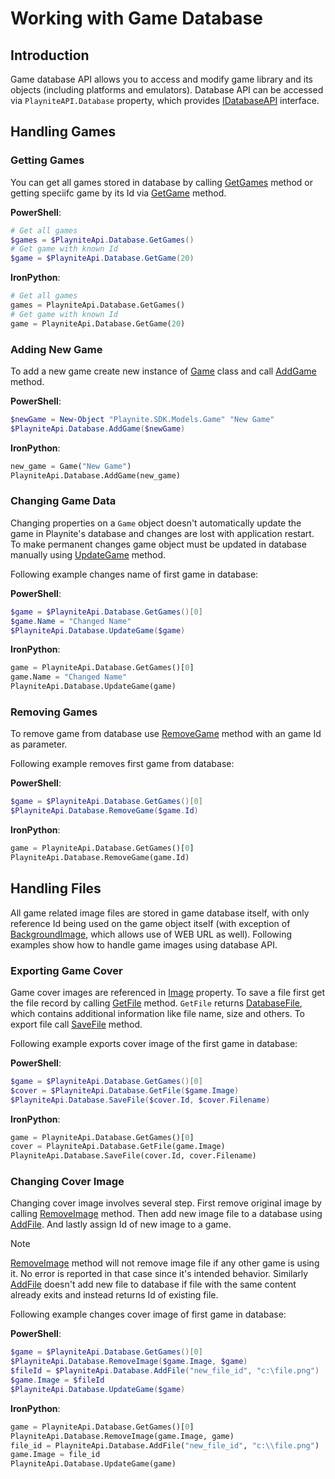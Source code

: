 Working with Game Database
=====================

Introduction
---------------------
Game database API allows you to access and modify game library and its objects (including platforms and emulators). Database API can be accessed via `PlayniteAPI.Database` property, which provides [IDatabaseAPI](xref:Playnite.SDK.IGameDatabaseAPI) interface.

Handling Games
---------------------

### Getting Games

You can get all games stored in database by calling [GetGames](xref:Playnite.SDK.IGameDatabaseAPI.GetGames) method or getting speciifc game by its Id via [GetGame](xref:Playnite.SDK.IGameDatabaseAPI.GetGame(System.Int32)) method.

**PowerShell**:

```powershell
# Get all games
$games = $PlayniteApi.Database.GetGames()
# Get game with known Id
$game = $PlayniteApi.Database.GetGame(20)
```

**IronPython**:

```python
# Get all games
games = PlayniteApi.Database.GetGames()
# Get game with known Id
game = PlayniteApi.Database.GetGame(20)
```

### Adding New Game

To add a new game create new instance of [Game](xref:Playnite.SDK.Models.Game) class and call [AddGame](xref:Playnite.SDK.IGameDatabaseAPI.AddGame(Playnite.SDK.Models.Game)) method.

**PowerShell**:

```powershell
$newGame = New-Object "Playnite.SDK.Models.Game" "New Game"
$PlayniteApi.Database.AddGame($newGame)
```

**IronPython**:

```python
new_game = Game("New Game")
PlayniteApi.Database.AddGame(new_game)
```

### Changing Game Data

Changing properties on a `Game` object doesn't automatically update the game in Playnite's database and changes are lost with application restart. To make permanent changes game object must be updated in database manually using [UpdateGame](xref:Playnite.SDK.IGameDatabaseAPI.UpdateGame(Playnite.SDK.Models.Game)) method.

Following example changes name of first game in database:

**PowerShell**:

```powershell
$game = $PlayniteApi.Database.GetGames()[0]
$game.Name = "Changed Name"
$PlayniteApi.Database.UpdateGame($game)
```

**IronPython**:

```python
game = PlayniteApi.Database.GetGames()[0]
game.Name = "Changed Name"
PlayniteApi.Database.UpdateGame(game)
```

### Removing Games

To remove game from database use [RemoveGame](xref:Playnite.SDK.IGameDatabaseAPI.RemoveGame(System.Int32)) method with an game Id as parameter.

Following example removes first game from database:

**PowerShell**:

```powershell
$game = $PlayniteApi.Database.GetGames()[0]
$PlayniteApi.Database.RemoveGame($game.Id)
```

**IronPython**:

```python
game = PlayniteApi.Database.GetGames()[0]
PlayniteApi.Database.RemoveGame(game.Id)
```

Handling Files
---------------------

All game related image files are stored in game database itself, with only reference Id being used on the game object itself (with exception of [BackgroundImage](xref:Playnite.SDK.Models.Game.BackgroundImage), which allows use of WEB URL as well). Following examples show how to handle game images using database API.

### Exporting Game Cover

Game cover images are referenced in [Image](xref:Playnite.SDK.Models.Game.Image) property. To save a file first get the file record by calling [GetFile](xref:Playnite.SDK.IGameDatabaseAPI.GetFile(System.String)) method. `GetFile` returns [DatabaseFile](xref:Playnite.SDK.Models.DatabaseFile), which contains additional information like file name, size and others. To export file call [SaveFile](xref:Playnite.SDK.IGameDatabaseAPI.SaveFile(System.String,System.String)) method.

Following example exports cover image of the first game in database:

**PowerShell**:

```powershell
$game = $PlayniteApi.Database.GetGames()[0]
$cover = $PlayniteApi.Database.GetFile($game.Image)
$PlayniteApi.Database.SaveFile($cover.Id, $cover.Filename)
```

**IronPython**:

```python
game = PlayniteApi.Database.GetGames()[0]
cover = PlayniteApi.Database.GetFile(game.Image)
PlayniteApi.Database.SaveFile(cover.Id, cover.Filename)
```

### Changing Cover Image

Changing cover image involves several step. First remove original image by calling [RemoveImage](xref:Playnite.SDK.IGameDatabaseAPI.RemoveImage(System.String,Playnite.SDK.Models.Game)) method. Then add new image file to a database using [AddFile](xref:Playnite.SDK.IGameDatabaseAPI.AddFile(System.String,System.String)). And lastly assign Id of new image to a game.

> [!NOTE] 
> [RemoveImage](xref:Playnite.SDK.IGameDatabaseAPI.RemoveImage(System.String,Playnite.SDK.Models.Game)) method will not remove image file if any other game is using it. No error is reported in that case since it's intended behavior. Similarly [AddFile](xref:Playnite.SDK.IGameDatabaseAPI.AddFile(System.String,System.String)) doesn't add new file to database if file with the same content already exits and instead returns Id of existing file.

Following example changes cover image of first game in database:

**PowerShell**:

```powershell
$game = $PlayniteApi.Database.GetGames()[0]
$PlayniteApi.Database.RemoveImage($game.Image, $game)
$fileId = $PlayniteApi.Database.AddFile("new_file_id", "c:\file.png")
$game.Image = $fileId
$PlayniteApi.Database.UpdateGame($game)
```

**IronPython**:

```python
game = PlayniteApi.Database.GetGames()[0]
PlayniteApi.Database.RemoveImage(game.Image, game)
file_id = PlayniteApi.Database.AddFile("new_file_id", "c:\\file.png")
game.Image = file_id
PlayniteApi.Database.UpdateGame(game)
```